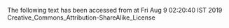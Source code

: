 The following text has been accessed from at Fri Aug 9 02:20:40 IST 2019
Creative_Commons_Attribution-ShareAlike_License
